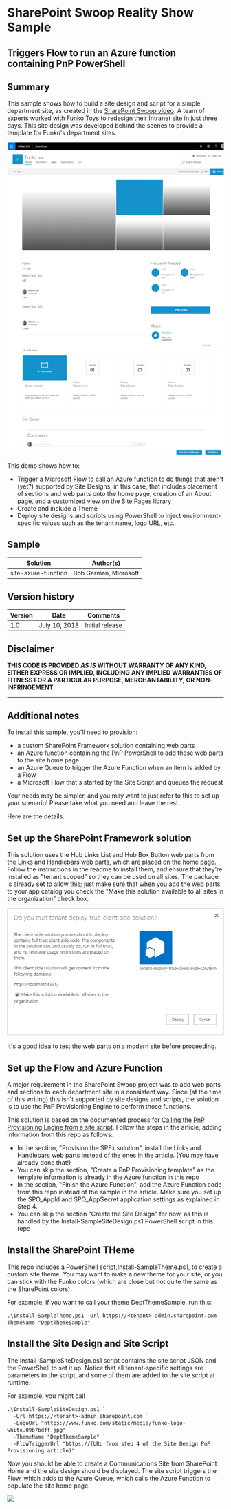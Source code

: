 # SharePoint Swoop Reality Show Sample
## Triggers Flow to run an Azure function containing PnP PowerShell

## Summary

This sample shows how to build a site design and script for a simple department site, as created in the [SharePoint Swoop video](https://techcommunity.microsoft.com/t5/Microsoft-SharePoint-Blog/SharePoint-Swoop-the-intranet-makeover-show/ba-p/186892). A team of experts worked with [Funko Toys](https://www.funko.com/) to redesign their Intranet site in just three days. This site design was developed behind the scenes to provide a template for Funko's department sites.

![picture of the provisioned site](SampleDeptSite.png)

This demo shows how to:

* Trigger a Microsoft Flow to call an Azure function to do things that aren't (yet?) supported by Site Designs; in this case, that includes placement of sections and web parts onto the home page, creation of an About page, and a customized view on the Site Pages library
* Create and include a Theme
* Deploy site designs and scripts using PowerShell to inject environment-specific values such as the tenant name, logo URL, etc.

## Sample

Solution|Author(s)
--------|---------
site-azure-function | Bob German, Microsoft

## Version history

Version|Date|Comments
-------|----|--------
1.0|July 10, 2018|Initial release

## Disclaimer
**THIS CODE IS PROVIDED *AS IS* WITHOUT WARRANTY OF ANY KIND, EITHER EXPRESS OR IMPLIED, INCLUDING ANY IMPLIED WARRANTIES OF FITNESS FOR A PARTICULAR PURPOSE, MERCHANTABILITY, OR NON-INFRINGEMENT.**

---

## Additional notes
To install this sample, you'll need to provision:

* a custom SharePoint Framework solution containing web parts
* an Azure function containing the PnP PowerShell to add these web parts to the site home page
* an Azure Queue to trigger the Azure Function when an item is added by a Flow
* a Microsoft Flow that's started by the Site Script and queues the request

Your needs may be simpler, and you may want to just refer to this to set up your scenario! Please take what you need and leave the rest.

Here are the details.

## Set up the SharePoint Framework solution

This solution uses the Hub Links List and Hub Box Button web parts from the [Links and Handlebars web parts](https://github.com/SharePoint/sp-dev-solutions/tree/master/solutions/LinksAndHandlebarsTemplate), which are placed on the home page. Follow the instructions in the readme to install them, and ensure that they're installed as "tenant scoped" so they can be used on all sites. The package is already set to allow this; just make sure that when you add the web parts to your app catalog you check the "Make this solution available to all sites in the organization" check box.

![Tenant Scoped](tenant-deploy-app-catalog.png)

It's a good idea to test the web parts on a modern site before proceeding.

## Set up the Flow and Azure Function

A major requirement in the SharePoint Swoop project was to add web parts and sections to each department site in a consistent way. Since (at the time of this writing) this isn't supported by site designs and scripts, the solution is to use the PnP Provisioning Engine to perform those functions.

This solution is based on the documented process for [Calling the PnP Provisioning Engine from a site script](https://docs.microsoft.com/en-us/sharepoint/dev/declarative-customization/site-design-pnp-provisioning). Follow the steps in the article, adding information from this repo as follows:

* In the section, "Provision the SPFx solution", install the Links and Handlebars web parts instead of the ones in the article. (You may have already done that!)
* You can skip the section, "Create a PnP Provisioning template" as the template information is already in the Azure function in this repo
* In the section, "Finish the Azure Function", add the Azure Function code from this repo instead of the sample in the article. Make sure you set up the SPO_AppId and SPO_AppSecret application settings as explained in Step 4.
* You can skip the section "Create the Site Design" for now, as this is handled by the Install-SampleSiteDesign.ps1 PowerShell script in this repo

## Install the SharePoint THeme

This repo includes a PowerShell script,Install-SampleTheme.ps1, to create a custom site theme. You may want to make a new theme for your site, or you can stick with the Funko colors (which are close but not quite the same as the SharePoint colors). 

For example, if you want to call your theme DeptThemeSample, run this:

    .\Install-SampleTheme.ps1 -Url https://<tenant>-admin.sharepoint.com -ThemeName "DeptThemeSample"

## Install the Site Design and Site Script

The Install-SampleSiteDesign.ps1 script contains the site script JSON and the PowerShell to set it up. Notice that all tenant-specific settings are parameters to the script, and some of them are added to the site script at runtime.

For example, you might call

    .\Install-SampleSiteDesign.ps1 `
      -Url https://<tenant>-admin.sharepoint.com `
      -LogoUrl "https://www.funko.com/static/media/funko-logo-white.09b7bdff.jpg" `
      -ThemeName "DeptThemeSample" `
      -FlowTriggerUrl "https://(URL from step 4 of the Site Design PnP Provisioning article)"

Now you should be able to create a Communications Site from SharePoint Home and the site design should be displayed. The site script triggers the Flow, which adds to the Azure Queue, which calls the Azure Function to populate the site home page.

<img src="https://telemetry.sharepointpnp.com/sp-dev-site-scripts/samples/readme-template" />